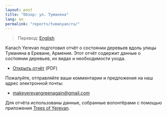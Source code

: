 ```yaml
---
layout: post
title: "Обзор: ул. Туманяна"
lang: en
permalink: "reports/tumanyan/ru/"
---
```

> Перевод: [English](../)

Kanach Yerevan подготовил отчёт о состоянии деревьев вдоль улицы Туманяна в Ереване, Армения.
Этот отчёт содержит данные о состоянии деревьев, их видах и необходимости ухода.

- [Открыть отчёт][1] (PDF)

Пожалуйте, отправляйте ваши комментарии и предложения на наш адрес электронной почты:

- <makeyerevangreenagain@gmail.com>

Для отчёта использованы данные, собранные волонтёрами с помощью приложения [Trees of Yerevan][2].

[1]: /documents/Kanach-Report-Tumanyan-street.pdf
[2]: https://yerevan.treemaps.app/map?q=addr:%22Tumanyan%20street%22
